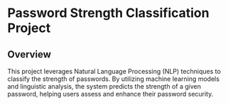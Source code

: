 # Password Strength Classification Project

## Overview

This project leverages Natural Language Processing (NLP) techniques to classify the strength of passwords. By utilizing machine learning models and linguistic analysis, the system predicts the strength of a given password, helping users assess and enhance their password security.

